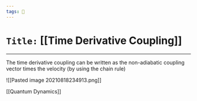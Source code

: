 ```yaml
---
tags: 🧪
---
```

# `Title:` [[Time Derivative Coupling]]
--- 


The time derivative coupling can be written as the non-adiabatic coupling vector times the velocity (by using the chain rule)

![[Pasted image 20210818234913.png]]


[[Quantum Dynamics]]
